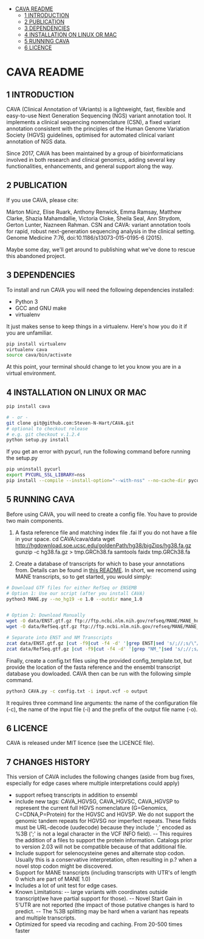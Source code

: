  

* [CAVA README](#cava-readme)
    * [1 INTRODUCTION](#1-introduction)
    * [2 PUBLICATION](#2-publication)
    * [3 DEPENDENCIES](#3-dependencies)
    * [4 INSTALLATION ON LINUX OR MAC](#4-installation-on-linux-or-mac)
    * [5 RUNNING CAVA](#5-running-cava)
    * [6 LICENCE](#6-licence)

CAVA README
==================

1 INTRODUCTION
--------------

CAVA (Clinical Annotation of VAriants) is a lightweight, fast, flexible 
and easy-to-use Next Generation Sequencing (NGS) variant annotation tool. 
It implements a clinical sequencing nomenclature (CSN), a fixed variant 
annotation consistent with the principles of the Human Genome Variation 
Society (HGVS) guidelines, optimised for automated clinical variant 
annotation of NGS data. 

Since 2017, CAVA has been maintained by a group of bioinformaticians involved 
in both research and clinical genomics, adding several key functionalities, enhancements, 
and general support along the way.

2 PUBLICATION
-------------

If you use CAVA, please cite:

Márton Münz, Elise Ruark, Anthony Renwick, Emma Ramsay, Matthew Clarke, 
Shazia Mahamdallie, Victoria Cloke, Sheila Seal, Ann Strydom, 
Gerton Lunter, Nazneen Rahman. CSN and CAVA: variant annotation tools 
for rapid, robust next-generation sequencing analysis in the clinical 
setting. Genome Medicine 7:76, doi:10.1186/s13073-015-0195-6 (2015).

Maybe some day, we'll get around to publishing what we've done to rescue this abandoned project.

3 DEPENDENCIES
--------------

To install and run CAVA you will need the following dependencies installed:
- Python 3
- GCC and GNU make
- virtualenv

It just makes sense to keep things in a virtualenv. Here's how you do it if you are
unfamiliar.

```bash 
pip install virtualenv
virtualenv cava
source cava/bin/activate
```
At this point, your terminal should change to let you know you are in a virtual environment.

4 INSTALLATION ON LINUX OR MAC
------------------------------

```bash 
pip install cava

# - or -
git clone git@github.com:Steven-N-Hart/CAVA.git
# optional to checkout release
# e.g. git checkout v.1.2.4
python setup.py install
```

If you get an error with pycurl, run the following command before running the setup.py
```bash
pip uninstall pycurl
export PYCURL_SSL_LIBRARY=nss
pip install --compile --install-option="--with-nss" --no-cache-dir pycurl  
```


5 RUNNING CAVA
--------------

Before using CAVA, you will need to create a config file. You have to provide two main components.
1) A fasta reference file and matching index file .fai
   If you do not have a file in your space.
   cd CAVA/cava/data
   wget http://hgdownload.soe.ucsc.edu/goldenPath/hg38/bigZips/hg38.fa.gz 
   gunzip -c hg38.fa.gz > tmp.GRCh38.fa
   samtools faidx  tmp.GRCh38.fa

2) Create a database of transcripts for which to base your annotations from.
Details can be found in [this README](cava/ensembldb/README.md). In short, we recomend using MANE transcripts, 
so to get started, you would simply:
```bash
# Download GTF files for either RefSeq or ENSEMB
# Option 1: Use our script (after you install CAVA)
python3 MANE.py --no_hg19 -e 1.0 --outdir mane_1.0


# Option 2: Download Manually
wget -O data/ENST.gtf.gz ftp://ftp.ncbi.nlm.nih.gov/refseq/MANE/MANE_human/release_0.91/MANE.GRCh38.v0.91.select_ensembl_genomic.gtf.gz and
wget -O data/RefSeq.gtf.gz ftp://ftp.ncbi.nlm.nih.gov/refseq/MANE/MANE_human/release_0.91/MANE.GRCh38.v0.91.select_refseq_genomic.gtf.gz

# Separate into ENST and NM Transcripts
zcat data/ENST.gtf.gz |cut -f9|cut -f4 -d' '|grep ENST|sed 's/;//;s/\"//g'|sort -u > data/ENST.txt
zcat data/RefSeq.gtf.gz |cut -f9|cut -f4 -d' '|grep "NM_"|sed 's/;//;s/\"//g'|sort -u > data/RefSeq.txt
```
Finally, create a config.txt files using the provided config_template.txt, but provide the location of the fasta reference and the ensembl transcript database you dowloaded. CAVA then can be run with the following simple command.

```bash
python3 CAVA.py -c config.txt -i input.vcf -o output
```

It requires three command line arguments: 
the name of the configuration file (-c), the name of the input file (-i) 
and the prefix of the output file name (-o). 

6 LICENCE
---------

CAVA is released under MIT licence (see the LICENCE file).

7 CHANGES HISTORY
---------
This version of CAVA includes the following changes (aside from bug fixes, especially for edge cases where multiple interpretations could apply)
- support refseq transcripts in addition to ensembl
- include new tags: CAVA_HGVSG, CAVA_HGVSC, CAVA_HGVSP to represent the current full HGVS nomenclature (G=Genomics, C=CDNA,P=Protein) for the HGVSC and HGVSP. We do not support the genomic tandem repeats for HGVSG nor imperfect repeats. These fields must be URL-decode (uudecode) because they include ';' encoded as %3B (';' is not a legal character in the VCF INFO field).
   -- This requires the addition of a files to support the protein information. Catalogs prior to version 2.03 will not be compatible because of that additional file.
- Include support for selenocysteine genes and alternate stop codon. Usually this is a conservative interpretation, often resulting in p.? when a novel stop codon might be discovered.
- Support for MANE transcripts (including transcripts with UTR's of length 0  which are part of MANE 1.0)
- Includes a lot of unit test for edge cases.
- Known Limitations: 
      -- large variants with coordinates outside transcript(we have partial support for those). 
      -- Novel Start Gain in 5'UTR are not reported (the impact of those putative changes is hard to predict.
      -- The %3B splitting may be hard when a variant has repeats and multiple transcripts.
- Optimized for speed via recoding and caching. From 20-500 times faster


